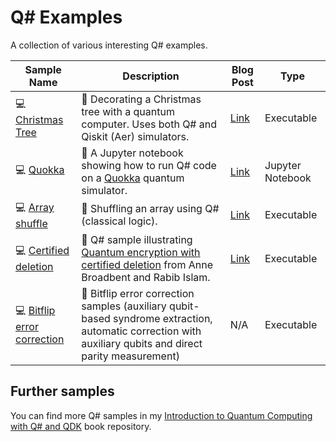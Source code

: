 # Q# Examples

A collection of various interesting Q# examples.

| Sample Name | Description | Blog Post | Type |
|-------------|-------------|-----------|------|
| 💻 [Christmas Tree](./christmas-tree) | 📝 Decorating a Christmas tree with a quantum computer. Uses both Q# and Qiskit (Aer) simulators. | [Link](https://www.strathweb.com/2024/12/decorating-a-quantum-christmas-tree-with-qsharp-and-qiskit/) | Executable |
| 💻 [Quokka](./quokka) | 📝 A Jupyter notebook showing how to run Q# code on a [Quokka](https://www.quokkacomputing.com/) quantum simulator. | [Link](https://strathweb.com/2025/03/running-qsharp-code-on-quokka/) | Jupyter Notebook |
| 💻 [Array shuffle](./language/shuffle) | 📝 Shuffling an array using Q# (classical logic). | [Link](https://www.strathweb.com/2023/12/shuffling-an-array-in-qsharp/) | Executable |
| 💻 [Certified deletion](./certified-deletion) | 📝 Q# sample illustrating [Quantum encryption with certified deletion](https://link.springer.com/chapter/10.1007/978-3-030-64381-2_4) from Anne Broadbent and Rabib Islam. | [Link](https://www.strathweb.com/2023/12/exploring-quantum-encryption-and-certified-deletion-with-qsharp/) | Executable |
| 💻 [Bitflip error correction](./error-correction/bitflip) | 📝 Bitflip error correction samples (auxiliary qubit-based syndrome extraction, automatic correction with auxiliary qubits and direct parity measurement) | N/A | Executable

## Further samples

You can find more Q# samples in my [Introduction to Quantum Computing with Q# and QDK](https://github.com/filipw/intro-to-qc-with-qsharp-book?tab=readme-ov-file#list-of-examples) book repository.